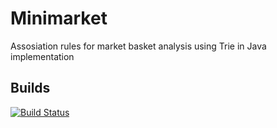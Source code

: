 # Minimarket
Assosiation rules for market basket analysis using Trie in Java implementation

## Builds
[![Build Status](https://travis-ci.org/Pawang-Euler/Minimarket.svg?branch=master)](https://travis-ci.org/Pawang-Euler/Minimarket)
